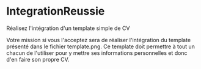 # IntegrationReussie
Réalisez l'intégration d'un template simple de CV

Votre mission si vous l'acceptez sera de réaliser l'intégration du template présenté dans le fichier template.png.
Ce template doit permettre à tout un chacun de l'utiliser pour y mettre ses informations personnelles et donc d'en faire son propre CV.
